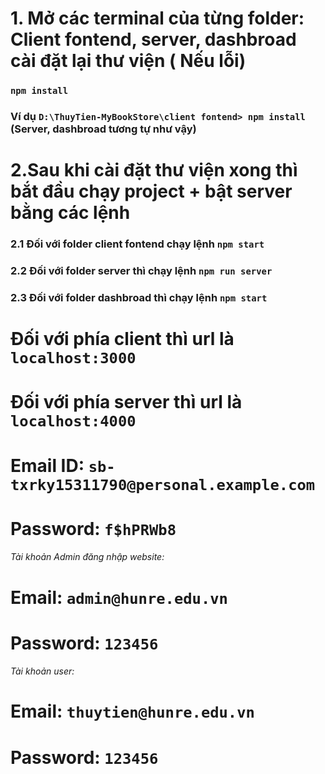 # 1. Mở các terminal của từng folder: Client fontend, server, dashbroad cài đặt lại thư viện ( Nếu lỗi)
### `npm install`
### Ví dụ `D:\ThuyTien-MyBookStore\client fontend> npm install` (Server, dashbroad tương tự như vậy)

# 2.Sau khi cài đặt thư viện xong thì bắt đầu chạy project + bật server bằng các lệnh
### 2.1 Đối với folder client fontend chạy lệnh `npm start`
### 2.2 Đối với folder server thì chạy lệnh `npm run server`
### 2.3 Đối với folder dashbroad thì chạy lệnh `npm start`

# Đối với phía client thì url là `localhost:3000`
# Đối với phía server thì url là `localhost:4000`

<!-- Thêm ảnh thì upload ảnh lên cloud trước rồi dán link vào phần link ảnh khi thêm nếu thêm trực tiếp trên server -->
<!-- Nếu sau show bài thì thêm ảnh trên postman cho chuyên nghiệp :vv -->


<!-- Tài khoản paypal để thanh toán: -->
# Email ID: `sb-txrky15311790@personal.example.com`
# Password: `f$hPRWb8`

###### Tài khoản Admin đăng nhập website:
# Email: `admin@hunre.edu.vn`
# Password: `123456`

###### Tài khoản user:
# Email: `thuytien@hunre.edu.vn`
# Password: `123456`